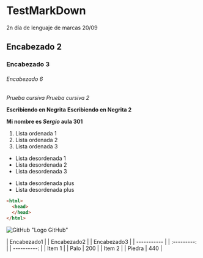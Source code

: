 # TestMarkDown
2n día de lenguaje de marcas 20/09 
## Encabezado 2 
### Encabezado 3
###### Encabezado 6

*Prueba cursiva*
_Prueba cursiva 2_

**Escribiendo en Negrita**
__Escribiendo en Negrita 2__

__Mi nombre es *Sergio* aula 301__

1. Lista ordenada 1
2. Lista ordenada 2
3. Lista ordenada 3

* Lista desordenada 1
* Lista desordenada 2
* Lista desordenada 3 

+ Lista desordenada plus 
+ Lista desordenada plus 

```html
<html>
  <head>
  </head>
</html>
```
![GitHub](https://user-images.githubusercontent.com/113420594/191206245-1cdc560d-8246-41cc-a069-e63ae7665bde.jpg) "Logo GitHub"

| Encabezado1 | | Encabezado2 | | Encabezado3 | 
| ----------- | | :---------: | | ----------: |
| Item 1 | | Palo | 200 |
| Item 2 | | Piedra | 440 |
